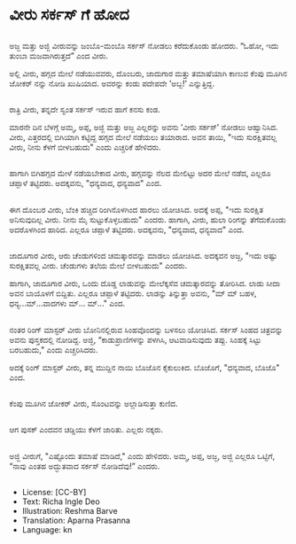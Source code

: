 # ವೀರು ಸರ್ಕಸ್ ಗೆ ಹೋದ

##
ಅಜ್ಜ ಮತ್ತು ಅಜ್ಜಿ ವೀರುವನ್ನು ಜಂಬೊ-ಮಂಬೊ ಸರ್ಕಸ್ ನೋಡಲು ಕರೆದುಕೊಂಡು ಹೋದರು. “ಓಹೋ, ಇದು ತುಂಬಾ ಮಜವಾಗಿರುತ್ತದೆ” ಎಂದ ವೀರು.

ಅಲ್ಲಿ ವೀರು, ಹಗ್ಗದ ಮೇಲೆ ನಡೆಯುವವರು, ದೊಂಬರು, ಜಾದುಗಾರ ಮತ್ತು ತಮಾಷೆಯಾಗಿ ಕಾಣುವ ಕೆಂಪು ಮೂಗಿನ ಜೋಕರ್ ನನ್ನು ನೋಡಿ ಖುಷಿಯಾದ. ಅವರನ್ನು ಕಂಡು ಪದೇಪದೇ ’ಅಬ್ಬ!’ ಎನ್ನುತ್ತಿದ್ದ.

##
ರಾತ್ರಿ ವೀರು, ತನ್ನದೇ ಸ್ವಂತ ಸರ್ಕಸ್ ಇರುವ ಹಾಗೆ ಕನಸು ಕಂಡ.

ಮಾರನೇ ದಿನ ಬೆಳಗ್ಗೆ ಅಮ್ಮ, ಅಪ್ಪ, ಅಜ್ಜಿ ಮತ್ತು ಅಜ್ಜ ಎಲ್ಲರನ್ನು ಅವನು ’ವೀರು ಸರ್ಕಸ್’ ನೋಡಲು ಆಹ್ವಾನಿಸಿದ. ವೀರು, ಎತ್ತರದಲ್ಲಿ ಬಿಗಿಯಾಗಿ ಕಟ್ಟಿದ್ದ ಹಗ್ಗದ ಮೇಲೆ ನಡೆಯಲು ತಯಾರಾದ. ಅವನ ತಾಯಿ, "ಇದು ಸುರಕ್ಷಿತವಲ್ಲ  ವೀರು, ನೀನು ಕೆಳಗೆ ಬೀಳಬಹುದು" ಎಂದು ಎಚ್ಚರಿಕೆ ಹೇಳಿದರು.

##
ಹಾಗಾಗಿ ಬಿಗಿಹಗ್ಗದ ಮೇಳೆ ನಡೆಯಬೇಕಾದ ವೀರು, ಹಗ್ಗವನ್ನು ನೆಲದ ಮೇಲಿಟ್ಟು ಅದರ ಮೇಲೆ ನಡೆದ, ಎಲ್ಲರೂ ಚಪ್ಪಾಳೆ ತಟ್ಟಿದರು. ಅದಕ್ಕವನು, "ಧನ್ಯವಾದ, ಧನ್ಯವಾದ" ಎಂದ.

##
ಈಗ ದೊಂಬರ ವೀರು, ಬೆಂಕಿ ಹಚ್ಚಿದ ರಿಂಗಿನೊಳಗಿಂದ ಹಾರಲು ಯೋಚಿಸಿದ. ಅದಕ್ಕೆ ಅಪ್ಪ, "ಇದು ಸುರಕ್ಷಿತ ಅನಿಸುವುದಿಲ್ಲ ವೀರು. ನೀನು ಮೈ ಸುಟ್ಟುಕೊಳ್ಳಬಹುದು" ಎಂದರು. ಹಾಗಾಗಿ, ವೀರು, ಹುಲಾ ರಿಂಗನ್ನು ತೆಗೆದುಕೊಂಡು ಅದರೊಳಗಿಂದ ಹಾರಿದ. ಎಲ್ಲರೂ ಚಪ್ಪಾಳೆ ತಟ್ಟಿದರು. ಅದಕ್ಕವನು, "ಧನ್ಯವಾದ, ಧನ್ಯವಾದ" ಎಂದ.

##
ಜಾದೂಗಾರ ವೀರು, ಆರು ಚೆಂಡುಗಳಿಂದ ಚಮತ್ಕಾರವನ್ನು ಮಾಡಲು ಯೋಚಿಸಿದ. ಅದಕ್ಕವನ ಅಜ್ಜ, "ಇದು ಅಷ್ಟು ಸುರಕ್ಷಿತವಲ್ಲ ವೀರು. ಚೆಂಡುಗಳು ತಲೆಯ ಮೇಲೆ ಬೀಳಬಹುದು" ಎಂದರು.

ಹಾಗಾಗಿ, ಜಾದೂಗಾರ ವೀರು, ಒಂದು ದೊಡ್ಡ ಲಾಡುವನ್ನು ಮೇಲೆಕ್ಕಸೆವ ಚಮತ್ಕಾರವನ್ನು ತೋರಿಸಿದ. ಲಾಡು ಸೀದಾ ಅವನ ಬಾಯೊಳಗೆ ಬಿದ್ದಿತು. ಎಲ್ಲರೂ ಚಪ್ಪಾಳೆ ತಟ್ಟಿದರು. ಲಾಡನ್ನು ತಿನ್ನುತ್ತಾ ಅವನು, "ಮ್ ಮ್ ಬಹಳ, ಧನ್ಯ...ಮ್...ವಾದಗಳು ಮ್... ಮ್..." ಎಂದ.

##
ನಂತರ ರಿಂಗ್ ಮಾಸ್ಟರ್ ವೀರು ಬೋನಿನಲ್ಲಿರುವ ಸಿಂಹವೊಂದನ್ನು ಬಳಸಲು ಯೋಚಿಸಿದ. ಸರ್ಕಸ್ ಸಿಂಹದ ಚಿತ್ರವನ್ನು ಅವನು ಪುಸ್ತಕದಲ್ಲಿ ನೋಡಿದ್ದ. ಅಜ್ಜಿ, “ಕಾಡುಪ್ರಾಣಿಗಳನ್ನು ಪಳಗಿಸಿ, ಆಟವಾಡಿಸುವುದು ತಪ್ಪು. ಸಿಂಹಕ್ಕೆ ಸಿಟ್ಟು ಬರಬಹುದು," ಎಂದು ಎಚ್ಚರಿಸಿದರು.

ಅದಕ್ಕೆ ರಿಂಗ್ ಮಾಸ್ಟರ್ ವೀರು, ತನ್ನ ಮುದ್ದಿನ ನಾಯಿ ಬೊಜೊನ ಕೈಕುಲುಕಿದ. ಬೊಜೊಗೆ, "ಧನ್ಯವಾದ, ಬೊಜೊ" ಎಂದ.

##
ಕೆಂಪು ಮೂಗಿನ ಜೋಕರ್ ವೀರು, ಸೊಂಟವನ್ನು ಅಲ್ಲಾಡಿಸುತ್ತಾ ಕುಣಿದ.

##
ಆಗ ಪುಸಕ್ ಎಂದವನ ಚಡ್ಡಿಯು ಕೆಳಗೆ ಜಾರಿತು. ಎಲ್ಲರು ನಕ್ಕರು.

##
ಅಜ್ಜಿ ವೀರುಗೆ, "ಎಷ್ಟೊಂದು ತಮಾಷೆ ಮಾಡಿದೆ," ಎಂದು ಹೇಳಿದರು. ಅಮ್ಮ, ಅಪ್ಪ, ಅಜ್ಜ, ಅಜ್ಜಿ ಎಲ್ಲರೂ ಒಟ್ಟಿಗೆ, “ನಾವು ಎಂತಹ ಅದ್ಭುತವಾದ ಸರ್ಕಸ್ ನೋಡಿದೆವು!” ಎಂದರು.

##
* License: [CC-BY]
* Text: Richa Ingle Deo
* Illustration: Reshma Barve
* Translation: Aparna Prasanna
* Language: kn
